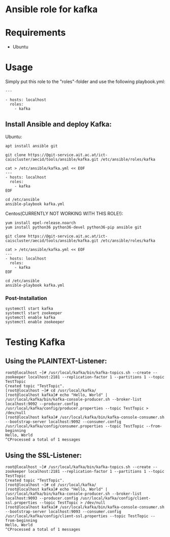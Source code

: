 # Ansible role for kafka

# Requirements
- Ubuntu

# Usage

Simply put this role to the "roles"-folder and use the following playbook.yml:
```
---

- hosts: localhost
  roles:
    - kafka

```

## Install Ansible and deploy Kafka:

Ubuntu:
```
apt install ansible git

git clone https://@git-service.ait.ac.at/ict-caiscluster/aecid/tools/ansible/kafka.git /etc/ansible/roles/kafka

cat > /etc/ansible/kafka.yml << EOF
---
- hosts: localhost
  roles:
    - kafka
EOF

cd /etc/ansible
ansible-playbook kafka.yml
```


Centos(CURRENTLY NOT WORKING WITH THIS ROLE!):
```
yum install epel-release.noarch
yum install python36 python36-devel python36-pip ansible git

git clone https://@git-service.ait.ac.at/ict-caiscluster/aecid/tools/ansible/kafka.git /etc/ansible/roles/kafka

cat > /etc/ansible/kafka.yml << EOF
---
- hosts: localhost
  roles:
    - kafka
EOF

cd /etc/ansible
ansible-playbook kafka.yml
```

### Post-Installation
```
systemctl start kafka
systemctl start zookeeper
systemctl enable kafka
systemctl enable zookeeper
```

# Testing Kafka

## Using the PLAINTEXT-Listener:

```
root@localhost ~]# /usr/local/kafka/bin/kafka-topics.sh --create --zookeeper localhost:2181 --replication-factor 1 --partitions 1 --topic TestTopic
Created topic "TestTopic".
[root@localhost ~]# cd /usr/local/kafka/
[root@localhost kafka]# echo "Hello, World" | /usr/local/kafka/bin/kafka-console-producer.sh --broker-list localhost:9092 --producer.config /usr/local/kafka/config/producer.properties --topic TestTopic > /dev/null
[root@localhost kafka]# /usr/local/kafka/bin/kafka-console-consumer.sh --bootstrap-server localhost:9092 --consumer.config /usr/local/kafka/config/consumer.properties --topic TestTopic --from-beginning
Hello, World
^CProcessed a total of 1 messages
```

## Using the SSL-Listener:

```
root@localhost ~]# /usr/local/kafka/bin/kafka-topics.sh --create --zookeeper localhost:2181 --replication-factor 1 --partitions 1 --topic TestTopic
Created topic "TestTopic".
[root@localhost ~]# cd /usr/local/kafka/
[root@localhost kafka]# echo "Hello, World" | /usr/local/kafka/bin/kafka-console-producer.sh --broker-list localhost:9093 --producer.config /usr/local/kafka/config/client-ssl.properties --topic TestTopic > /dev/null
[root@localhost kafka]# /usr/local/kafka/bin/kafka-console-consumer.sh --bootstrap-server localhost:9093 --consumer.config /usr/local/kafka/config/client-ssl.properties --topic TestTopic --from-beginning
Hello, World
^CProcessed a total of 1 messages
```

